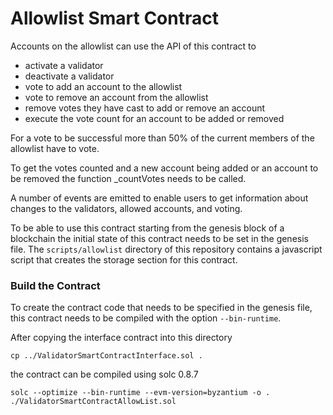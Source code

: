 # Allowlist Smart Contract

Accounts on the allowlist can use the API of this contract to 
* activate a validator
* deactivate a validator
* vote to add an account to the allowlist
* vote to remove an account from the allowlist
* remove votes they have cast to add or remove an account
* execute the vote count for an account to be added or removed

For a vote to be successful more than 50% of the current members of the allowlist have to vote. 

To get the votes counted and a new account being added or an account to be removed the function _countVotes needs to 
be called.

A number of events are emitted to enable users to get information about changes to the validators, allowed accounts, 
and voting.

To be able to use this contract starting from the genesis block of a blockchain the initial state of this contract 
needs to be set in the genesis file. The `scripts/allowlist` directory of this 
repository contains a javascript script that creates the storage section for this contract.

### Build the Contract

To create the contract code that needs to be specified in the genesis file, this contract needs to be compiled with the
option `--bin-runtime`.

After copying the interface contract into this directory

    cp ../ValidatorSmartContractInterface.sol .

the contract can be compiled using solc 0.8.7 

    solc --optimize --bin-runtime --evm-version=byzantium -o . ./ValidatorSmartContractAllowList.sol

